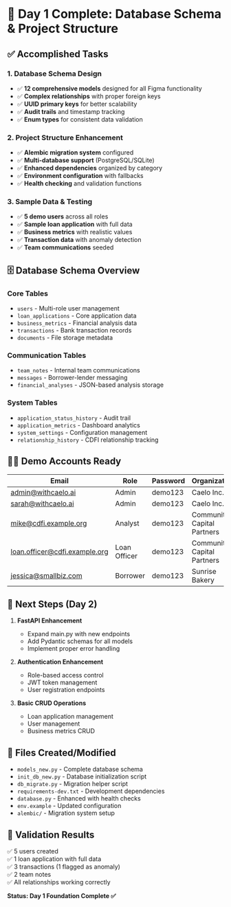 # 🎉 Day 1 Complete: Database Schema & Project Structure

## ✅ Accomplished Tasks

### 1. Database Schema Design
- ✅ **12 comprehensive models** designed for all Figma functionality
- ✅ **Complex relationships** with proper foreign keys
- ✅ **UUID primary keys** for better scalability
- ✅ **Audit trails** and timestamp tracking
- ✅ **Enum types** for consistent data validation

### 2. Project Structure Enhancement
- ✅ **Alembic migration system** configured
- ✅ **Multi-database support** (PostgreSQL/SQLite)
- ✅ **Enhanced dependencies** organized by category
- ✅ **Environment configuration** with fallbacks
- ✅ **Health checking** and validation functions

### 3. Sample Data & Testing
- ✅ **5 demo users** across all roles
- ✅ **Sample loan application** with full data
- ✅ **Business metrics** with realistic values
- ✅ **Transaction data** with anomaly detection
- ✅ **Team communications** seeded

## 🗄️ Database Schema Overview

### Core Tables
- `users` - Multi-role user management
- `loan_applications` - Core application data
- `business_metrics` - Financial analysis data
- `transactions` - Bank transaction records
- `documents` - File storage metadata

### Communication Tables  
- `team_notes` - Internal team communications
- `messages` - Borrower-lender messaging
- `financial_analyses` - JSON-based analysis storage

### System Tables
- `application_status_history` - Audit trail
- `application_metrics` - Dashboard analytics
- `system_settings` - Configuration management
- `relationship_history` - CDFI relationship tracking

## 🧑‍💼 Demo Accounts Ready

| Email | Role | Password | Organization |
|-------|------|----------|-------------|
| admin@withcaelo.ai | Admin | demo123 | Caelo Inc. |
| sarah@withcaelo.ai | Admin | demo123 | Caelo Inc. |
| mike@cdfi.example.org | Analyst | demo123 | Community Capital Partners |
| loan.officer@cdfi.example.org | Loan Officer | demo123 | Community Capital Partners |
| jessica@smallbiz.com | Borrower | demo123 | Sunrise Bakery |

## 🚀 Next Steps (Day 2)

1. **FastAPI Enhancement**
   - Expand main.py with new endpoints
   - Add Pydantic schemas for all models
   - Implement proper error handling

2. **Authentication Enhancement** 
   - Role-based access control
   - JWT token management
   - User registration endpoints

3. **Basic CRUD Operations**
   - Loan application management
   - User management
   - Business metrics CRUD

## 📁 Files Created/Modified

- `models_new.py` - Complete database schema
- `init_db_new.py` - Database initialization script
- `db_migrate.py` - Migration helper script
- `requirements-dev.txt` - Development dependencies
- `database.py` - Enhanced with health checks
- `env.example` - Updated configuration
- `alembic/` - Migration system setup

## 🧪 Validation Results

✅ 5 users created  
✅ 1 loan application with full data  
✅ 3 transactions (1 flagged as anomaly)  
✅ 2 team notes  
✅ All relationships working correctly

**Status: Day 1 Foundation Complete ✅**
